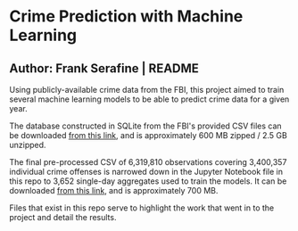 # Crime Prediction with Machine Learning
## Author: Frank Serafine | README

Using publicly-available crime data from the FBI, this project aimed to train several machine learning models to be able to predict crime data for a given year.

The database constructed in SQLite from the FBI's provided CSV files can be downloaded [from this link](https://drive.google.com/file/d/1Q7emKSnD8K-WJrrnZW410LEhxlXoYg63/view?usp=sharing), and is approximately 600 MB zipped / 2.5 GB unzipped.

The final pre-processed CSV of 6,319,810 observations covering 3,400,357 individual crime offenses is narrowed down in the Jupyter Notebook file in this repo to 3,652 single-day aggregates used to train the models. It can be downloaded [from this link](https://drive.google.com/file/d/16pJ4gI36O67LvdLTRKan774GaBXEcsFB/view?usp=sharing), and is approximately 700 MB.

Files that exist in this repo serve to highlight the work that went in to the project and detail the results.